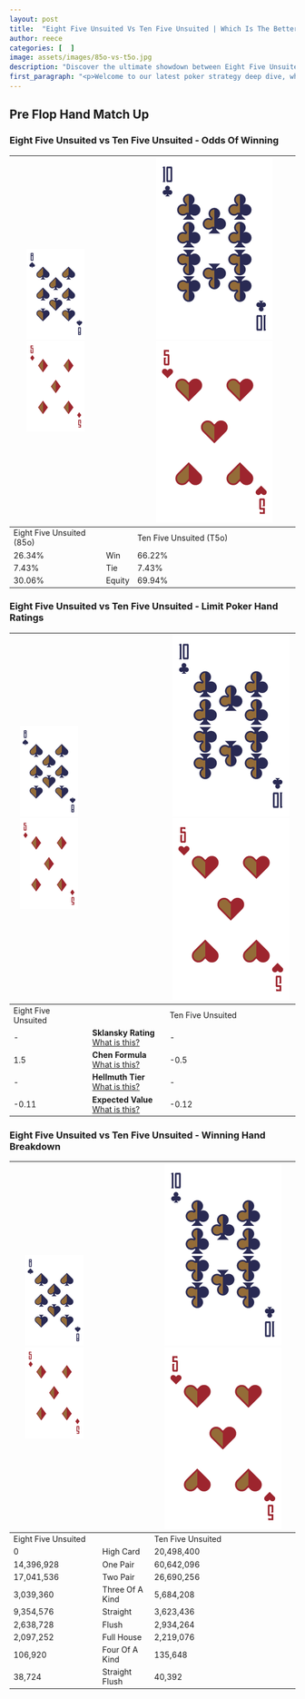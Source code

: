 ```yaml
---
layout: post
title:  "Eight Five Unsuited Vs Ten Five Unsuited | Which Is The Better Hand In Poker? A Complete Guide"
author: reece
categories: [  ]
image: assets/images/85o-vs-t5o.jpg
description: "Discover the ultimate showdown between Eight Five Unsuited and Ten Five Unsuited in poker! Uncover the odds, strategies, and scenarios where one hand triumphs over the other. Get ready to up your poker game with this thrilling analysis."
first_paragraph: "<p>Welcome to our latest poker strategy deep dive, where we're pitting two distinct hands against each other in a high-stakes showdown: Eight Five Unsuited vs Ten Five Unsuited.</p><p>In the dynamic world of poker, every decision counts, and knowing which hand holds the upper hand is key to your success at the table.</p><p>In this article, we'll dissect these two hands, explore the scenarios where one dominates the other, and equip you with the knowledge to make strategic choices that can tip the odds in your favor.</p><p>Get ready to unravel the intriguing dynamics of these poker hands and elevate your game to new heights.</p>"
---
```




[comment]: # (sp0)

## Pre Flop Hand Match Up

<div class="table hand-ratings" markdown="1"> 



### Eight Five Unsuited vs Ten Five Unsuited - Odds Of Winning


    
| ![image info](assets/images/hand1/8.png) ![image info](assets/images/hand1/5o.png) |  | ![image info](assets/images/hand2/T.png) ![image info](assets/images/hand2/5o.png) |
| -------- | -------- | -------- |
| Eight Five Unsuited (85o) |  | Ten Five Unsuited (T5o) |
| 26.34% | Win | 66.22% |
| 7.43% | Tie | 7.43% |
| 30.06% | Equity | 69.94% |




[comment]: # (sp1)



### Eight Five Unsuited vs Ten Five Unsuited - Limit Poker Hand Ratings


    
| ![image info](assets/images/hand1/8.png) ![image info](assets/images/hand1/5o.png) |  | ![image info](assets/images/hand2/T.png) ![image info](assets/images/hand2/5o.png) |
| -------- | -------- | -------- |
| Eight Five Unsuited |  | Ten Five Unsuited |
| - | **Sklansky Rating** [What is this?](/sklansky-rating-explained) | - |
| 1.5 | **Chen Formula** [What is this?](/chen-formula-explained) | -0.5 |
| - | **Hellmuth Tier** [What is this?](/Hellmuth-tier-explained) | - |
| -0.11 | **Expected Value** [What is this?](/expected-value-explained) | -0.12 |




[comment]: # (sp2)



### Eight Five Unsuited vs Ten Five Unsuited - Winning Hand Breakdown


    
| ![image info](assets/images/hand1/8.png) ![image info](assets/images/hand1/5o.png) |  | ![image info](assets/images/hand2/T.png) ![image info](assets/images/hand2/5o.png) |
| -------- | -------- | -------- |
| Eight Five Unsuited |  | Ten Five Unsuited |
| 0 | High Card | 20,498,400 |
| 14,396,928 | One Pair | 60,642,096 |
| 17,041,536 | Two Pair | 26,690,256 |
| 3,039,360 | Three Of A Kind | 5,684,208 |
| 9,354,576 | Straight | 3,623,436 |
| 2,638,728 | Flush | 2,934,264 |
| 2,097,252 | Full House | 2,219,076 |
| 106,920 | Four Of A Kind | 135,648 |
| 38,724 | Straight Flush | 40,392 |




[comment]: # (sp3)



</div>

[comment]: # (sp4)



[comment]: # (sp5)

